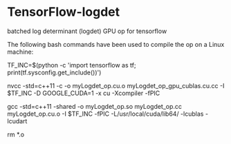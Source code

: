 # TensorFlow-logdet
batched log determinant (logdet) GPU op for tensorflow

The following bash commands have been used to compile the op on a Linux machine:

TF_INC=$(python -c 'import tensorflow as tf; print(tf.sysconfig.get_include())')

nvcc -std=c++11 -c -o myLogdet_op.cu.o myLogdet_op_gpu_cublas.cu.cc -I $TF_INC -D GOOGLE_CUDA=1 -x cu -Xcompiler -fPIC

gcc -std=c++11 -shared -o myLogdet_op.so myLogdet_op.cc myLogdet_op.cu.o -I $TF_INC -fPIC -L/usr/local/cuda/lib64/ -lcublas -lcudart

rm *.o
